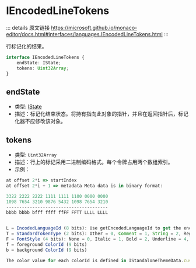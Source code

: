 # IEncodedLineTokens

<backTop />
        
::: details 原文链接
https://microsoft.github.io/monaco-editor/docs.html#interfaces/languages.IEncodedLineTokens.html
:::

行标记化的结果。

```ts
interface IEncodedLineTokens {
    endState: IState;
    tokens: Uint32Array;
}
```

## endState
- 类型: [IState](/api/languages/IState.md)
- 描述：标记化结束状态。将持有指向此对象的指针，并且在返回指针后，标记化器不应修改该对象。
## tokens
- 类型: `Uint32Array`
- 描述：行上的标记采用二进制编码格式。每个令牌占用两个数组索引。
- 示例：
```js
at offset 2*i => startIndex
at offset 2*i + 1 => metadata Meta data is in binary format:

3322 2222 2222 1111 1111 1100 0000 0000
1098 7654 3210 9876 5432 1098 7654 3210
---------------------------------------
bbbb bbbb bfff ffff ffFF FFTT LLLL LLLL


L = EncodedLanguageId (8 bits): Use getEncodedLanguageId to get the encoded ID of a language.
T = StandardTokenType (2 bits): Other = 0, Comment = 1, String = 2, RegEx = 3.
F = FontStyle (4 bits): None = 0, Italic = 1, Bold = 2, Underline = 4, Strikethrough = 8.
f = foreground ColorId (9 bits)
b = background ColorId (9 bits)

The color value for each colorId is defined in IStandaloneThemeData.customTokenColors: e.g. colorId = 1 is stored in IStandaloneThemeData.customTokenColors[1]. Color id = 0 means no color, id = 1 is for the default foreground color, id = 2 for the default background.
```